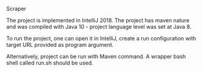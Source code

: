 Scraper

The project is implemented in IntelliJ 2018. The project has maven nature and was compiled with Java 10 - project language level was set at Java 8.

To run the project, one can open it in IntelliJ, create a run configuration with target URL provided as program argument.

Alternatively, project can be run with Maven command. A wrapper bash shell called run.sh should be used.
